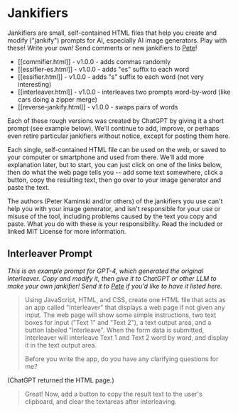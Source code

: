 # Jankifiers

Jankifiers are small, self-contained HTML files that help you create and modify ("jankify") prompts for AI, especially AI image generators. Play with these! Write your own! Send comments or new jankifiers to [Pete](mailto:kaminski@istori.com)!

- [[commifier.html]] - v1.0.0 - adds commas randomly
- [[essifier-es.html]] - v1.0.0 - adds "es" suffix to each word
- [[essifier.html]] - v1.0.0 - adds "s" suffix to each word (not very interesting)
- [[interleaver.html]] - v1.0.0 - interleaves two prompts word-by-word (like cars doing a zipper merge)
- [[reverse-jankify.html]] - v1.0.0 - swaps pairs of words

Each of these rough versions was created by ChatGPT by giving it a short prompt (see example below). We'll continue to add, improve, or perhaps even retire particular jankifiers without notice, except for posting them here.

Each single, self-contained HTML file can be used on the web, or saved to your computer or smartphone and used from there. We'll add more explanation later, but to start, you can just click on one of the links below, then do what the web page tells you -- add some text somewhere, click a button, copy the resulting text, then go over to your image generator and paste the text.

The authors (Peter Kaminski and/or others)  of the jankifiers you use can't help you with your image generator, and isn't responsible for your use or misuse of the tool, including problems caused by the text you copy and paste. What you do with these is your responsibility. Read the included or linked MIT License for more information.

## Interleaver Prompt

_This is an example prompt for GPT-4, which generated the original Interleaver. Copy and modify it, then give it to ChatGPT or other LLM to make your own jankifier! Send it to [Pete](mailto:kaminski@istori.com) if you'd like to have it listed here._

> Using JavaScript, HTML, and CSS, create one HTML file that acts as an app called "Interleaver" that displays a web page if not given any input. The web page will show some simple instructions, two text boxes for input ("Text 1" and "Text 2"), a text output area, and a button labeled "Interleave". When the form data is submitted, Interleaver will interleave Text 1 and Text 2 word by word, and display it in the text output area.
> 
>  Before you write the app, do you have any clarifying questions for me?

(ChatGPT returned the HTML page.)

> Great! Now, add a button to copy the result text to the user's clipboard, and clear the textareas after interleaving.
